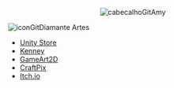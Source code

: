
<div align="center">
  
![cabecalhoGitAmy](https://github.com/user-attachments/assets/cf34030a-ae34-4e61-8f98-bb3dc318320a)

</div>

![iconGitDiamante](https://github.com/user-attachments/assets/0600bada-db2a-4577-8310-1a1ff3424ffb) Artes

  - [Unity Store](https://assetstore.unity.com/)
  - [Kenney](https://kenney.nl/assets)
  - [GameArt2D](https://www.gameart2d.com/freebies.html)
  - [CraftPix](https://craftpix.net)
  - [Itch.io](https://itch.io/game-assets/free)
    
